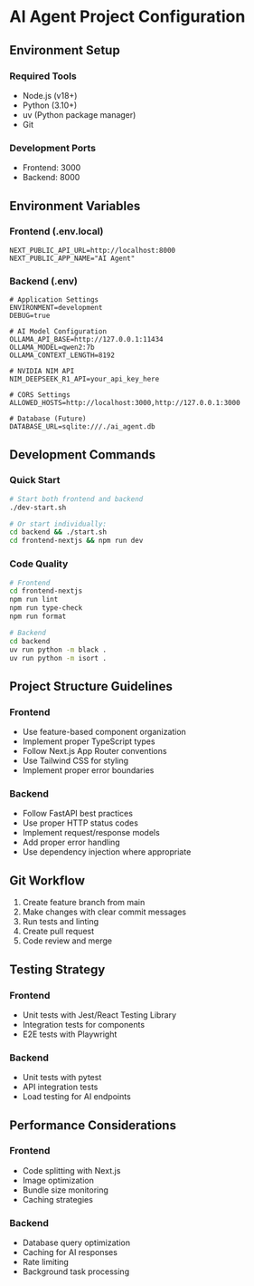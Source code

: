 # AI Agent Project Configuration

## Environment Setup

### Required Tools
- Node.js (v18+)
- Python (3.10+)
- uv (Python package manager)
- Git

### Development Ports
- Frontend: 3000
- Backend: 8000

## Environment Variables

### Frontend (.env.local)
```
NEXT_PUBLIC_API_URL=http://localhost:8000
NEXT_PUBLIC_APP_NAME="AI Agent"
```

### Backend (.env)
```
# Application Settings
ENVIRONMENT=development
DEBUG=true

# AI Model Configuration
OLLAMA_API_BASE=http://127.0.0.1:11434
OLLAMA_MODEL=qwen2:7b
OLLAMA_CONTEXT_LENGTH=8192

# NVIDIA NIM API
NIM_DEEPSEEK_R1_API=your_api_key_here

# CORS Settings
ALLOWED_HOSTS=http://localhost:3000,http://127.0.0.1:3000

# Database (Future)
DATABASE_URL=sqlite:///./ai_agent.db
```

## Development Commands

### Quick Start
```bash
# Start both frontend and backend
./dev-start.sh

# Or start individually:
cd backend && ./start.sh
cd frontend-nextjs && npm run dev
```

### Code Quality
```bash
# Frontend
cd frontend-nextjs
npm run lint
npm run type-check
npm run format

# Backend
cd backend
uv run python -m black .
uv run python -m isort .
```

## Project Structure Guidelines

### Frontend
- Use feature-based component organization
- Implement proper TypeScript types
- Follow Next.js App Router conventions
- Use Tailwind CSS for styling
- Implement proper error boundaries

### Backend
- Follow FastAPI best practices
- Use proper HTTP status codes
- Implement request/response models
- Add proper error handling
- Use dependency injection where appropriate

## Git Workflow

1. Create feature branch from main
2. Make changes with clear commit messages
3. Run tests and linting
4. Create pull request
5. Code review and merge

## Testing Strategy

### Frontend
- Unit tests with Jest/React Testing Library
- Integration tests for components
- E2E tests with Playwright

### Backend
- Unit tests with pytest
- API integration tests
- Load testing for AI endpoints

## Performance Considerations

### Frontend
- Code splitting with Next.js
- Image optimization
- Bundle size monitoring
- Caching strategies

### Backend
- Database query optimization
- Caching for AI responses
- Rate limiting
- Background task processing
